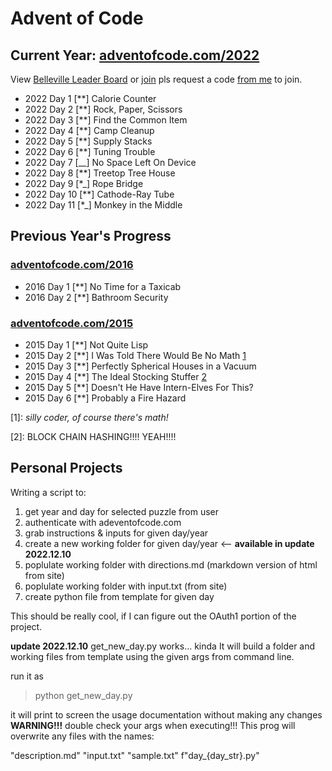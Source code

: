 # Advent of Code

## Current Year: [adventofcode.com/2022](https://adventofcode.com/2022)

View [Belleville Leader Board](https://adventofcode.com/2022/leaderboard/private/view/2588518) or [join](https://adventofcode.com/2022/leaderboard/private) pls request a code [from me](mailto:greg.denyes@gmail.com) to join.

- 2022 Day  1 [**] Calorie Counter
- 2022 Day  2 [**] Rock, Paper, Scissors
- 2022 Day  3 [**] Find the Common Item
- 2022 Day  4 [**] Camp Cleanup
- 2022 Day  5 [**] Supply Stacks
- 2022 Day  6 [**] Tuning Trouble
- 2022 Day  7 [__] No Space Left On Device
- 2022 Day  8 [**] Treetop Tree House
- 2022 Day  9 [*_] Rope Bridge
- 2022 Day 10 [**] Cathode-Ray Tube
- 2022 Day 11 [*_] Monkey in the Middle

## Previous Year's Progress

### [adventofcode.com/2016](https://adventofcode.com/2016)

- 2016 Day  1 [**] No Time for a Taxicab
- 2016 Day  2 [**] Bathroom Security

### [adventofcode.com/2015](https://adventofcode.com/2015)

- 2015 Day  1 [**] Not Quite Lisp
- 2015 Day  2 [**] I Was Told There Would Be No Math [1](1)
- 2015 Day  3 [**] Perfectly Spherical Houses in a Vacuum
- 2015 Day  4 [**] The Ideal Stocking Stuffer [2](2)
- 2015 Day  5 [**] Doesn't He Have Intern-Elves For This?
- 2015 Day  6 [**] Probably a Fire Hazard

[1]: *silly coder, of course there's math!*

[2]: BLOCK CHAIN HASHING!!!! YEAH!!!!

## Personal Projects

Writing a script to:

1. get year and day for selected puzzle from user
2. authenticate with adeventofcode.com
3. grab instructions & inputs for given day/year
4. create a new working folder for given day/year <-- **available in update 2022.12.10**
5. poplulate working folder with directions.md (markdown version of html from site)
6. poplulate working folder with input.txt (from site)
7. create python file from template for given day

This should be really cool, if I can figure out the OAuth1 portion of the project.

**update 2022.12.10**
get_new_day.py works... kinda
It will build a folder and working files from template using the given args from command line.

run it as
  >python get_new_day.py

it will print to screen the usage documentation without making any changes
**WARNING!!!**
double check your args when executing!!!
This prog will overwrite any files with the names:

  "description.md"
  "input.txt"
  "sample.txt"
  f"day_{day_str}.py"

